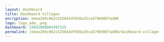 ```yaml
---
layout: dashboard
title: Dashboard Villages
encryption: e4ea294c062c525643df036a35ca579b905fa400
logo: logo_ada_.png
dashboard: 33042000004397325
permalink: /e4ea294c062c525643df036a35ca579b905fa400/dashboard-villages/
---
```

